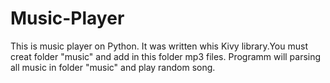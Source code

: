 # Music-Player
This is music player on Python. It was written whis Kivy library.You must creat folder "music" and add in this folder mp3 files. Programm will parsing all music in folder "music" and play random song.
